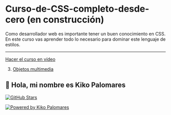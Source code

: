 # Curso-de-CSS-completo-desde-cero (en construcción)
Como desarrollador web es importante tener un buen conocimiento en CSS. En este curso vas aprender todo lo necesario para dominar este lenguaje de estilos.

----------

[Hacer el curso en vídeo](https://kikopalomares.com/cursos/css)

 3. [Objetos multimedia](./7_Casos_de_uso_de_flexbox/7.3_Objetos_multimedia/7.3_Objetos_multimedia.md)

## 👋 Hola, mi nombre es Kiko Palomares

[![GitHub Stars](https://img.shields.io/github/stars/kikopalomares?style=social)](https://github.com/KikoPalomares)

[![Powered by Kiko Palomares](https://img.shields.io/badge/-Powered%20by%20Kiko%20Palomares-red)](https://kikopalomares.com/)
